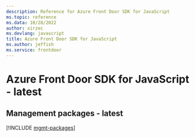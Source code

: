 ```yaml
---
description: Reference for Azure Front Door SDK for JavaScript
ms.topic: reference
ms.data: 10/28/2022
author: xirzec
ms.devlang: javascript
title: Azure Front Door SDK for JavaScript
ms.author: jeffish
ms.service: frontdoor
---
```

# Azure Front Door SDK for JavaScript - latest

## Management packages - latest
[!INCLUDE [mgmt-packages](front-door-mgmt-index.md)]
